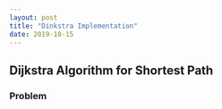 ```yaml
---
layout: post
title: "Dinkstra Implementation"
date: 2019-10-15
---
```


## Dijkstra Algorithm for Shortest Path  
### Problem
